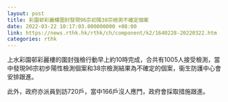 ```yaml
---
layout: post
title: 彩園邨彩麗樓圍封發現96宗初陽38宗檢測不確定個案
date: 2022-03-22 10:17:03.000000000 +08:00
link: https://news.rthk.hk/rthk/ch/component/k2/1640228-20220322.htm
categories: rthk
---
```


上水彩園邨彩麗樓的圍封強檢行動早上約10時完成，合共有1005人接受檢測，當中發現96宗初步陽性檢測個案和38宗檢測結果為不確定的個案，衞生防護中心會安排跟進。

此外，政府亦派員到訪720戶，當中166戶沒人應門，政府會採取措施跟進。
